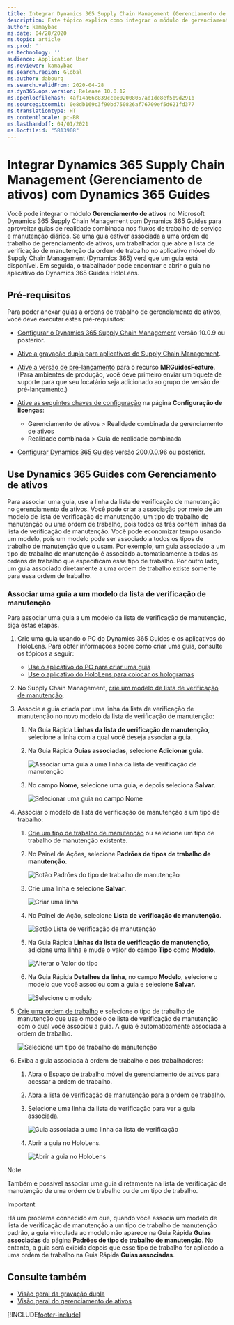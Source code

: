 ```yaml
---
title: Integrar Dynamics 365 Supply Chain Management (Gerenciamento de ativos) com Dynamics 365 Guides
description: Este tópico explica como integrar o módulo de gerenciamento de ativos no Microsoft Dynamics 365 Supply Chain Management com Dynamics 365 Guides para aproveitar guias de realidade combinada nos fluxos de trabalho de serviço e manutenção diários.
author: kamaybac
ms.date: 04/28/2020
ms.topic: article
ms.prod: ''
ms.technology: ''
audience: Application User
ms.reviewer: kamaybac
ms.search.region: Global
ms.author: dabourq
ms.search.validFrom: 2020-04-28
ms.dyn365.ops.version: Release 10.0.12
ms.openlocfilehash: 4af14a66c839ccee02008057ad1de8ef5b9d291b
ms.sourcegitcommit: 0e8db169c3f90bd750826af76709ef5d621fd377
ms.translationtype: HT
ms.contentlocale: pt-BR
ms.lasthandoff: 04/01/2021
ms.locfileid: "5813908"
---
```

# <a name="integrate-dynamics-365-supply-chain-management-asset-management-with-dynamics-365-guides"></a>Integrar Dynamics 365 Supply Chain Management (Gerenciamento de ativos) com Dynamics 365 Guides

Você pode integrar o módulo **Gerenciamento de ativos** no Microsoft Dynamics 365 Supply Chain Management com Dynamics 365 Guides para aproveitar guias de realidade combinada nos fluxos de trabalho de serviço e manutenção diários. Se uma guia estiver associada a uma ordem de trabalho de gerenciamento de ativos, um trabalhador que abre a lista de verificação de manutenção da ordem de trabalho no aplicativo móvel do Supply Chain Management (Dynamics 365) verá que um guia está disponível. Em seguida, o trabalhador pode encontrar e abrir o guia no aplicativo do Dynamics 365 Guides HoloLens.

## <a name="prerequisites"></a>Pré-requisitos

Para poder anexar guias a ordens de trabalho de gerenciamento de ativos, você deve executar estes pré-requisitos:

- [Configurar o Dynamics 365 Supply Chain Management](../../fin-ops-core/fin-ops/index.md) versão 10.0.9 ou posterior.
- [Ative a gravação dupla para aplicativos de Supply Chain Management](../../fin-ops-core/dev-itpro/data-entities/dual-write/enable-dual-write.md).
- [Ative a versão de pré-lançamento](../../fin-ops-core/dev-itpro/data-entities/data-entities-data-packages.md#features-flighted-in-data-management-and-enabling-flighted-features) para o recurso **MRGuidesFeature**. (Para ambientes de produção, você deve primeiro enviar um tíquete de suporte para que seu locatário seja adicionado ao grupo de versão de pré-lançamento.)
- [Ative as seguintes chaves de configuração](https://docs.microsoft.com/dynamicsax-2012/appuser-itpro/license-code-and-configuration-key-reference) na página **Configuração de licenças**:

    - Gerenciamento de ativos \> Realidade combinada de gerenciamento de ativos
    - Realidade combinada \> Guia de realidade combinada

- [Configurar Dynamics 365 Guides](https://docs.microsoft.com/dynamics365/mixed-reality/guides/setup#step-2-create-a-common-data-service-environment-and-install-the-dynamics-365-guides-solution) versão 200.0.0.96 ou posterior.

## <a name="use-dynamics-365-guides-with-asset-management"></a>Use Dynamics 365 Guides com Gerenciamento de ativos

Para associar uma guia, use a linha da lista de verificação de manutenção no gerenciamento de ativos. Você pode criar a associação por meio de um modelo de lista de verificação de manutenção, um tipo de trabalho de manutenção ou uma ordem de trabalho, pois todos os três contêm linhas da lista de verificação de manutenção. Você pode economizar tempo usando um modelo, pois um modelo pode ser associado a todos os tipos de trabalho de manutenção que o usam. Por exemplo, um guia associado a um tipo de trabalho de manutenção é associado automaticamente a todas as ordens de trabalho que especificam esse tipo de trabalho. Por outro lado, um guia associado diretamente a uma ordem de trabalho existe somente para essa ordem de trabalho.

### <a name="associate-a-guide-with-a-maintenance-checklist-template"></a>Associar uma guia a um modelo da lista de verificação de manutenção

Para associar uma guia a um modelo da lista de verificação de manutenção, siga estas etapas.

1. Crie uma guia usando o PC do Dynamics 365 Guides e os aplicativos do HoloLens. Para obter informações sobre como criar uma guia, consulte os tópicos a seguir:

    - [Use o aplicativo do PC para criar uma guia](https://docs.microsoft.com/dynamics365/mixed-reality/guides/pc-app-overview)
    - [Use o aplicativo do HoloLens para colocar os hologramas](https://docs.microsoft.com/dynamics365/mixed-reality/guides/hololens-app-overview)

1. No Supply Chain Management, [crie um modelo de lista de verificação de manutenção](setup-for-work-orders/job-groups-and-job-types-variants-trades-and-checklists.md#create-a-maintenance-checklist-template).
1. Associe a guia criada por uma linha da lista de verificação de manutenção no novo modelo da lista de verificação de manutenção:

    1. Na Guia Rápida **Linhas da lista de verificação de manutenção**, selecione a linha com a qual você deseja associar a guia.
    1. Na Guia Rápida **Guias associadas**, selecione **Adicionar guia**.

        ![Associar uma guia a uma linha da lista de verificação de manutenção](media/am-guides-integration-add-guide.png "Associar uma guia a uma linha da lista de verificação de manutenção")

    1. No campo **Nome**, selecione uma guia, e depois seleciona **Salvar**.

        ![Selecionar uma guia no campo Nome](media/am-guides-integration-select-guide.png "Selecionar uma guia no campo Nome")

1. Associar o modelo da lista de verificação de manutenção a um tipo de trabalho:

    1. [Crie um tipo de trabalho de manutenção](setup-for-work-orders/job-groups-and-job-types-variants-trades-and-checklists.md#create-a-maintenance-job-type) ou selecione um tipo de trabalho de manutenção existente.
    1. No Painel de Ações, selecione **Padrões de tipos de trabalho de manutenção**.

        ![Botão Padrões do tipo de trabalho de manutenção](media/am-guides-integration-job-defaults.png "Botão Padrões do tipo de trabalho de manutenção")

    1. Crie uma linha e selecione **Salvar**.

        ![Criar uma linha](media/am-guides-integration-add-line.png "Criar uma linha")

    1. No Painel de Ação, selecione **Lista de verificação de manutenção**.

        ![Botão Lista de verificação de manutenção](media/am-guides-integration-maintenance-checklist.png "Botão Lista de verificação de manutenção")

    1. Na Guia Rápida **Linhas da lista de verificação de manutenção**, adicione uma linha e mude o valor do campo **Tipo** como **Modelo**.

        ![Alterar o Valor do tipo](media/am-guides-integration-checklist-lines.png "Alterar o Valor do tipo")

    1. Na Guia Rápida **Detalhes da linha**, no campo **Modelo**, selecione o modelo que você associou com a guia e selecione **Salvar**.

        ![Selecione o modelo](media/am-guides-integration-checklist-line-details.png "Selecione o modelo")

1. [Crie uma ordem de trabalho](work-orders/manually-created-workorders.md#create-work-order) e selecione o tipo de trabalho de manutenção que usa o modelo de lista de verificação de manutenção com o qual você associou a guia. A guia é automaticamente associada à ordem de trabalho.

    ![Selecione um tipo de trabalho de manutenção](media/am-guides-integration-create-work-order.png "Selecione um tipo de trabalho de manutenção")

1. Exiba a guia associada à ordem de trabalho e aos trabalhadores:

    1. Abra o [Espaço de trabalho móvel de gerenciamento de ativos](asset-management-mobile-workspace.md) para acessar a ordem de trabalho.
    1. [Abra a lista de verificação de manutenção](asset-management-mobile-workspace.md#view-maintenance-checklist-on-a-work-order-job) para a ordem de trabalho.
    1. Selecione uma linha da lista de verificação para ver a guia associada.

        ![Guia associada a uma linha da lista de verificação](media/am-guides-integration-show-guide.png "Guia associado a uma linha da lista de verificação")

    1. Abrir a guia no HoloLens.

        ![Abrir a guia no HoloLens](media/am-guides-integration-hololens-select.png "Abrir a guia no HoloLens")

> [!NOTE]
> Também é possível associar uma guia diretamente na lista de verificação de manutenção de uma ordem de trabalho ou de um tipo de trabalho.

> [!IMPORTANT]
> Há um problema conhecido em que, quando você associa um modelo de lista de verificação de manutenção a um tipo de trabalho de manutenção padrão, a guia vinculada ao modelo não aparece na Guia Rápida **Guias associadas** da página **Padrões de tipo de trabalho de manutenção**. No entanto, a guia será exibida depois que esse tipo de trabalho for aplicado a uma ordem de trabalho na Guia Rápida **Guias associadas**.

## <a name="see-also"></a>Consulte também

- [Visão geral da gravação dupla](../../fin-ops-core/dev-itpro/data-entities/dual-write/dual-write-overview.md)
- [Visão geral do gerenciamento de ativos](index.md)


[!INCLUDE[footer-include](../../includes/footer-banner.md)]